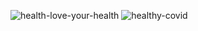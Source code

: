 ![health-love-your-health](https://github.com/user-attachments/assets/53fc88c1-4bd9-4f22-bf32-9e697f0833fe)
![healthy-covid](https://github.com/user-attachments/assets/8aa80fe0-06fe-46f8-97ba-d9baaa2b2290)
